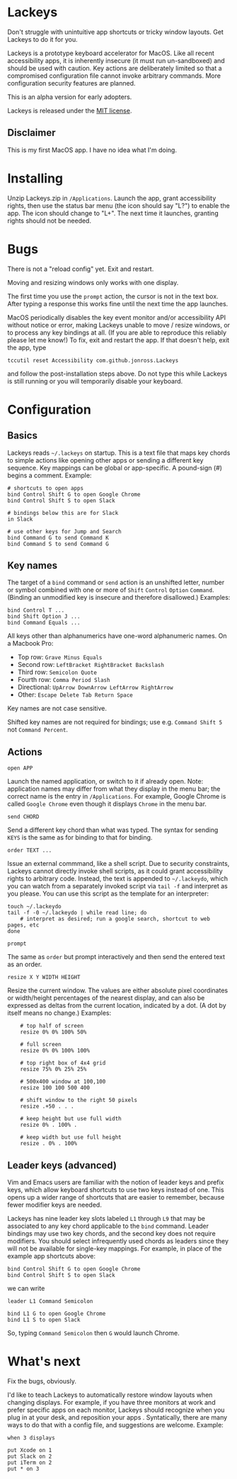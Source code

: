 # Lackeys

Don't struggle with unintuitive app shortcuts or tricky window layouts.  Get Lackeys to do it for
you.

Lackeys is a prototype keyboard accelerator for MacOS.  Like all recent accessibility apps, it is
inherently insecure (it must run un-sandboxed) and should be used with caution.  Key actions are
deliberately limited so that a compromised configuration file cannot invoke arbitrary commands.
More configuration security features are planned.

This is an alpha version for early adopters.

Lackeys is released under the [MIT license](./LICENSE).

## Disclaimer

This is my first MacOS app.  I have no idea what I'm doing.

# Installing

Unzip Lackeys.zip in `/Applications`.  Launch the app, grant accessibility rights, then use the
status bar menu (the icon should say "L?") to enable the app.  The icon should change to "L+".
The next time it launches, granting rights should not be needed.

# Bugs

There is not a "reload config" yet.  Exit and restart.

Moving and resizing windows only works with one display.

The first time you use the `prompt` action, the cursor is not in the text box.  After typing a
response this works fine until the next time the app launches.

MacOS periodically disables the key event monitor and/or accessibility API without notice or error,
making Lackeys unable to move / resize windows, or to process any key bindings at all.  (If you are
able to reproduce this reliably please let me know!) To fix, exit and restart the app.  If that
doesn't help, exit the app, type

    tccutil reset Accessibility com.github.jonross.Lackeys

and follow the post-installation steps above.  Do not type this while Lackeys is still running or
you will temporarily disable your keyboard.

# Configuration

## Basics

Lackeys reads `~/.lackeys` on startup.  This is a text file that maps key chords to simple actions
like opening other apps or sending a different key sequence.  Key mappings can be global or
app-specific.  A pound-sign (#) begins a comment.  Example:

    # shortcuts to open apps
    bind Control Shift G to open Google Chrome
    bind Control Shift S to open Slack

    # bindings below this are for Slack
    in Slack

    # use other keys for Jump and Search
    bind Command G to send Command K
    bind Command S to send Command G

## Key names

The target of a `bind` command or `send` action is an unshifted letter, number or symbol combined
with one or more of `Shift` `Control` `Option` `Command`.  (Binding an unmodified key is insecure
and therefore disallowed.)  Examples:

    bind Control T ...
    bind Shift Option J ...
    bind Command Equals ...

All keys other than alphanumerics have one-word alphanumeric names.  On a Macbook Pro:

* Top row: `Grave Minus Equals`
* Second row: `LeftBracket RightBracket Backslash`
* Third row: `Semicolon Quote`
* Fourth row: `Comma Period Slash`
* Directional: `UpArrow DownArrow LeftArrow RightArrow`
* Other: `Escape Delete Tab Return Space`

Key names are not case sensitive.

Shifted key names are not required for bindings; use e.g. `Command Shift 5` not `Command Percent`.

## Actions

`open APP`

Launch the named application, or switch to it if already open.  Note: application names may differ
from what they display in the menu bar; the correct name is the entry in `/Applications`.  For
example, Google Chrome is called `Google Chrome` even though it displays `Chrome` in the menu bar.

`send CHORD`

Send a different key chord than what was typed.  The syntax for sending `KEYS` is the same as for
binding to that for binding.

`order TEXT ...`

Issue an external commmand, like a shell script.  Due to security constraints, Lackeys cannot
directly invoke shell scripts, as it could grant accessibility rights to arbitrary code.  Instead,
the text is appended to `~/.lackeydo`, which you can watch from a separately invoked script via `tail
-f` and interpret as you please.  You can use this script as the template for an interpreter:

    touch ~/.lackeydo
    tail -f -0 ~/.lackeydo | while read line; do
        # interpret as desired; run a google search, shortcut to web pages, etc
    done

`prompt`

The same as `order` but prompt interactively and then send the entered text as an order.

`resize X Y WIDTH HEIGHT`

Resize the current window.  The values are either absolute pixel coordinates or width/height
percentages of the nearest display, and can also be expressed as deltas from the current location,
indicated by a dot.  (A dot by itself means no change.)  Examples:

        # top half of screen
        resize 0% 0% 100% 50%

        # full screen
        resize 0% 0% 100% 100%

        # top right box of 4x4 grid
        resize 75% 0% 25% 25%

        # 500x400 window at 100,100
        resize 100 100 500 400

        # shift window to the right 50 pixels
        resize .+50 . . .

        # keep height but use full width
        resize 0% . 100% .

        # keep width but use full height
        resize . 0% . 100%

## Leader keys (advanced)

Vim and Emacs users are familiar with the notion of leader keys and prefix keys, which allow
keyboard shortcuts to use two keys instead of one.  This opens up a wider range of shortcuts
that are easier to remember, because fewer modifier keys are needed.

Lackeys has nine leader key slots labeled `L1` through `L9` that may be associated to any key chord
applicable to the `bind` command.  Leader bindings may use two key chords, and the second key does
not require modifiers.  You should select infrequently used chords as leaders since they will not be
available for single-key mappings.  For example, in place of the example app shortcuts above:

    bind Control Shift G to open Google Chrome
    bind Control Shift S to open Slack

we can write

    leader L1 Command Semicolon

    bind L1 G to open Google Chrome
    bind L1 S to open Slack

So, typing `Command Semicolon` then `G` would launch Chrome.

# What's next

Fix the bugs, obviously.

I'd like to teach Lackeys to automatically restore window layouts when changing displays.  For
example, if you have three monitors at work and prefer specific apps on each monitor, Lackeys should
recognize when you plug in at your desk, and reposition your apps .  Syntatically, there are many
ways to do that with a config file, and suggestions are welcome.  Example:

    when 3 displays

    put Xcode on 1
    put Slack on 2
    put iTerm on 2
    put * on 3

